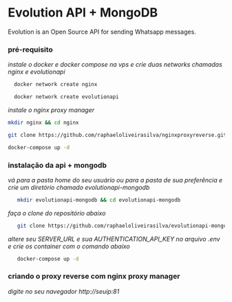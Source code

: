 # Evolution API + MongoDB
Evolution is an Open Source API for sending Whatsapp messages.


### pré-requisito

*instale o docker e docker compose na vps e crie duas networks chamadas nginx e evolutionapi*
 ```sh
   docker network create nginx
   ```
 ```sh
   docker network create evolutionapi
   ```
*instale o nginx proxy manager*
   ```sh
   mkdir nginx && cd nginx
   ```
   ```sh
   git clone https://github.com/raphaeloliveirasilva/nginxproxyreverse.git
   ```
   ```sh
   docker-compose up -d
   ```

### instalação da api + mongodb
*vá para a pasta home do seu usuário ou para a pasta de sua preferência e crie um diretório chamado evolutionapi-mongodb*
```sh
   mkdir evolutionapi-mongodb && cd evolutionapi-mongodb
   ```
*faça o clone do repositório abaixo*
```sh
   git clone https://github.com/raphaeloliveirasilva/evolutionapi-mongodb.git
   ```
*altere seu SERVER_URL e sua AUTHENTICATION_API_KEY no arquivo .env e crie os container com o comando abaixo*

```sh
   docker-compose up -d
   ```
### criando o proxy reverse com nginx proxy manager
*digite no seu navegador http://seuip:81*


